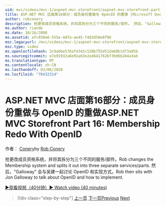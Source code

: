 ```yaml
---
uid: mvc/videos/mvc-1/aspnet-mvc-storefront/aspnet-mvc-storefront-part-16-membership-redo-with-openid
title: ASP.NET MVC 店面第16部分：成员身份重做与 OpenID 的重做 |Microsoft Docs
author: robconery
description: 抢更改成员资格系统，并将其拆分为三个不同的服务/部件。 然后，"Galloway" 会与吴建一起讨论 OpenID 和如何实现 。
ms.author: riande
ms.date: 10/16/2008
ms.assetid: afc038e6-555e-4dfa-ae45-f4d3d50e8f96
msc.legacyurl: /mvc/videos/mvc-1/aspnet-mvc-storefront/aspnet-mvc-storefront-part-16-membership-redo-with-openid
msc.type: video
ms.openlocfilehash: 3c9a6be576af4342c520b755d51da68b1d73a95b
ms.sourcegitcommit: e7e91932a6e91a63e2e46417626f39d6b244a3ab
ms.translationtype: MT
ms.contentlocale: zh-CN
ms.lasthandoff: 03/06/2020
ms.locfileid: "78432314"
---
```

# <a name="aspnet-mvc-storefront-part-16-membership-redo-with-openid"></a><span data-ttu-id="a661b-104">ASP.NET MVC 店面第16部分：成员身份重做与 OpenID 的重做</span><span class="sxs-lookup"><span data-stu-id="a661b-104">ASP.NET MVC Storefront Part 16: Membership Redo With OpenID</span></span>

<span data-ttu-id="a661b-105">作者： [Conery](https://github.com/robconery)</span><span class="sxs-lookup"><span data-stu-id="a661b-105">by [Rob Conery](https://github.com/robconery)</span></span>

<span data-ttu-id="a661b-106">抢更改成员资格系统，并将其拆分为三个不同的服务/部件。</span><span class="sxs-lookup"><span data-stu-id="a661b-106">Rob changes the Membership system and splits it out into three separate services/parts.</span></span> <span data-ttu-id="a661b-107">然后，"Galloway" 会与吴建一起讨论 OpenID 和实现方式。</span><span class="sxs-lookup"><span data-stu-id="a661b-107">Rob then sits with Jon Galloway to talk about OpenID and how to implement.</span></span>

[<span data-ttu-id="a661b-108">&#9654;观看视频（40分钟）</span><span class="sxs-lookup"><span data-stu-id="a661b-108">&#9654; Watch video (40 minutes)</span></span>](https://channel9.msdn.com/Blogs/ASP-NET-Site-Videos/aspnet-mvc-storefront-part-16-membership-redo-with-openid)

> [!div class="step-by-step"]
> <span data-ttu-id="a661b-109">[上一页](aspnet-mvc-storefront-part-15-public-code-review.md)
> [下一页](aspnet-mvc-storefront-part-17-checkout-with-jeff-atwood.md)</span><span class="sxs-lookup"><span data-stu-id="a661b-109">[Previous](aspnet-mvc-storefront-part-15-public-code-review.md)
[Next](aspnet-mvc-storefront-part-17-checkout-with-jeff-atwood.md)</span></span>
